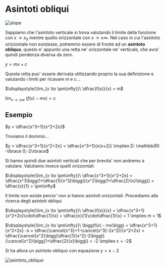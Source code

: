 # Asintoti obliqui  

![slope](https://github.com/user-attachments/assets/60e7ce04-e1d5-4687-88eb-77e206d99891)  

Sappiamo che l'asintoto verticale si trova valutando il limite della funzione con $x \to x_0$ mentre quello orizzontale con $x \to \pm\infty$. Nel caso in cui l'asintoto orizzontale non esistesse, potremmo essere di fronte ad un **asintoto obliquo**, questo e' appunto una retta ne' orizzontale ne' verticale, che avra' quindi pendenza diversa da zero.  

$y = mx+c$  

Questa retta puo' essere derivata utilizzando proprio la sua definizione e valutando i limiti per ricavare $m$ e $c$...  

$\displaystyle{\lim_{x \to \pm\infty}}\ \dfrac{f(x)}{x} = m$  

$\displaystyle{\lim_{x \to \pm\infty}}\ \bigg(f(x) - mx\bigg) = c$  

## Esempio  

$y = \dfrac{x^3+1}{x^2+2x}$  

Troviamo il dominio...  

$y = \dfrac{x^3+1}{x^2+2x} = \dfrac{x^3+1}{x(x+2)} \implies D: \mathbb{R} -\lbrace 0;-2\rbrace$  

Si hanno quindi due asintoti verticali che per brevita' non andremo a valutare. Valutiamo invece quelli orizzontali:  

$\displaystyle{\lim_{x \to \pm\infty}}\ \dfrac{x^3+1}{x^2+2x} = \dfrac{x^3\bigg(1+\dfrac{1}{x^3}\bigg)}{x^2\bigg(1+\dfrac{2}{x}\bigg)} = \dfrac{x}{1} = \pm\infty$  

Il limite non esiste percio' non si hanno asintoti orizzontali. Procediamo alla ricerca degli asintoti obliqui.  

$\displaystyle{\lim_{x \to \pm\infty}}\ \dfrac{f(x)}{x} = \dfrac{x^3+1}{x^2+2x}\cdot\dfrac{1}{x} = \dfrac{x}{1}\cdot\dfrac{1}{x} = 1 \implies m = 1$  

$\displaystyle{\lim_{x \to \pm\infty}}\ \bigg(f(x) - mx\bigg) = \dfrac{x^3+1}{x^2+2x} -x = \dfrac{\cancel{x^3}+1-\cancel{x^3}-2x^2)}{x^2+2x} = \dfrac{\cancel{x^2}\bigg(\dfrac{1}{x^2}-2\bigg)}{\cancel{x^2}\bigg(1+\dfrac{2}{x}\bigg)} = -2 \implies c = -2$  

Si ha allora un asintoto obliquo con equazione $y = x-2$  

![asintoto_obliquo](https://github.com/user-attachments/assets/347efad7-d346-4d25-9bff-e5d180d29403)  
